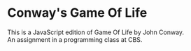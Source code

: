 # Conway's Game Of Life
This is a JavaScript edition of Game Of Life by John Conway.
<br>
An assignment in a programming class at CBS.